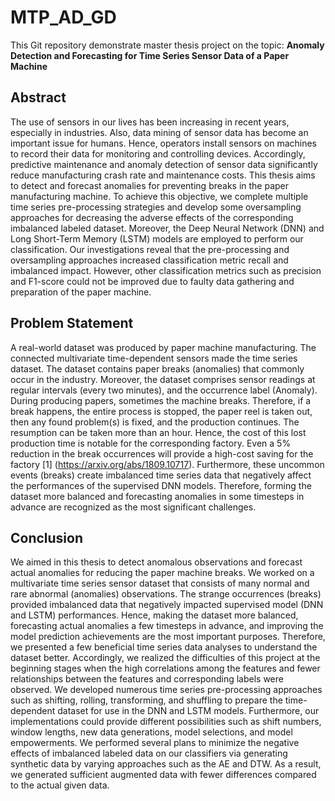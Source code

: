 # MTP_AD_GD
This Git repository demonstrate master thesis project on the topic: **Anomaly Detection and Forecasting for Time Series Sensor Data of a Paper Machine**

## Abstract
The use of sensors in our lives has been increasing in recent years, especially in industries.
Also, data mining of sensor data has become an important issue for humans. Hence, operators
install sensors on machines to record their data for monitoring and controlling devices.
Accordingly, predictive maintenance and anomaly detection of sensor data significantly reduce manufacturing crash rate and maintenance costs. This thesis
aims to detect and forecast anomalies for preventing breaks in the paper manufacturing
machine. To achieve this objective, we complete multiple time series pre-processing strategies
and develop some oversampling approaches for decreasing the adverse effects of the
corresponding imbalanced labeled dataset. Moreover, the Deep Neural Network (DNN)
and Long Short-Term Memory (LSTM) models are employed to perform our classification.
Our investigations reveal that the pre-processing and oversampling approaches increased
classification metric recall and imbalanced impact. However, other classification metrics such as precision and F1-score could not be improved due to faulty data gathering and
preparation of the paper machine.

## Problem Statement
A real-world dataset was produced by paper machine manufacturing. The connected multivariate
time-dependent sensors made the time series dataset. The dataset contains paper
breaks (anomalies) that commonly occur in the industry. Moreover, the dataset comprises
sensor readings at regular intervals (every two minutes), and the occurrence label
(Anomaly). During producing papers, sometimes the machine breaks. Therefore, if a
break happens, the entire process is stopped, the paper reel is taken out, then any found
problem(s) is fixed, and the production continues. The resumption can be taken more than
an hour. Hence, the cost of this lost production time is notable for the corresponding factory.
Even a 5% reduction in the break occurrences will provide a high-cost saving for the
factory [1] (https://arxiv.org/abs/1809.10717). Furthermore, these uncommon events (breaks) create imbalanced time series
data that negatively affect the performances of the supervised DNN models. Therefore,
forming the dataset more balanced and forecasting anomalies in some timesteps in advance
are recognized as the most significant challenges.

## Conclusion
We aimed in this thesis to detect anomalous observations and forecast actual anomalies
for reducing the paper machine breaks. We worked on a multivariate time series sensor
dataset that consists of many normal and rare abnormal (anomalies) observations. The
strange occurrences (breaks) provided imbalanced data that negatively impacted supervised
model (DNN and LSTM) performances. Hence, making the dataset more balanced, forecasting
actual anomalies a few timesteps in advance, and improving the model prediction
achievements are the most important purposes.
Therefore, we presented a few beneficial time series data analyses to understand the dataset
better. Accordingly, we realized the difficulties of this project at the beginning stages when
the high correlations among the features and fewer relationships between the features and
corresponding labels were observed. We developed numerous time series pre-processing approaches
such as shifting, rolling, transforming, and shuffling to prepare the time-dependent
dataset for use in the DNN and LSTM models. Furthermore, our implementations could
provide different possibilities such as shift numbers, window lengths, new data generations,
model selections, and model empowerments.
We performed several plans to minimize the negative effects of imbalanced labeled data
on our classifiers via generating synthetic data by varying approaches such as the AE and
DTW. As a result, we generated sufficient augmented data with fewer differences compared
to the actual given data.